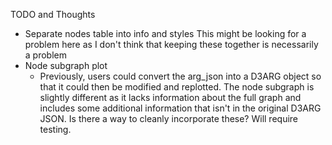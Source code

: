 TODO and Thoughts

- Separate nodes table into info and styles
    This might be looking for a problem here as I don't think that keeping these together is necessarily a problem
- Node subgraph plot
    - Previously, users could convert the arg_json into a D3ARG object so that it could then be modified and replotted. The node subgraph is slightly different as it lacks information about the full graph and includes some additional information that isn't in the original D3ARG JSON. Is there a way to cleanly incorporate these? Will require testing.
